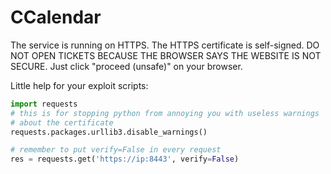# CCalendar

The service is running on HTTPS. The HTTPS certificate is self-signed.
DO NOT OPEN TICKETS BECAUSE THE BROWSER SAYS THE WEBSITE IS NOT SECURE.
Just click "proceed (unsafe)" on your browser.

Little help for your exploit scripts:

```py
import requests
# this is for stopping python from annoying you with useless warnings
# about the certificate
requests.packages.urllib3.disable_warnings()

# remember to put verify=False in every request
res = requests.get('https://ip:8443', verify=False)
```
